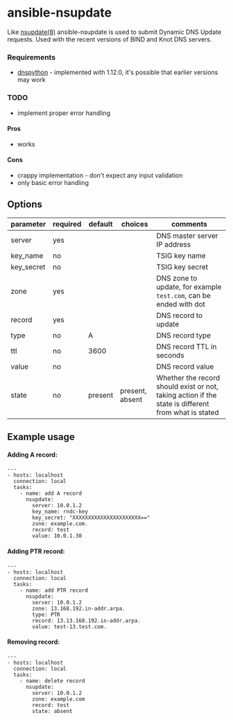 # ansible-nsupdate
Like [nsupdate(8)](http://linux.die.net/man/8/nsupdate) ansible-nsupdate is used to submit Dynamic DNS Update requests.
Used with the recent versions of BIND and Knot DNS servers.

### Requirements
  * [dnspython](http://www.dnspython.org/) - implemented with 1.12.0, it's possible that earlier versions may work

### TODO
  * implement proper error handling

#### Pros
  * works

#### Cons
  * crappy implementation - don't expect any input validation
  * only basic error handling

## Options

parameter | required | default | choices | comments
--------- | -------- | ------- | ------- | --------
server | yes | | | DNS master server IP address
key_name | no | | | TSIG key name
key_secret | no | | | TSIG key secret
zone | yes | | | DNS zone to update, for example `test.com`, can be ended with dot
record | yes | | | DNS record to update
type | no | A | | DNS record type
ttl | no | 3600 | | DNS record TTL in seconds
value | no | | | DNS record value
state | no | present | present, absent | Whether the record should exist or not, taking action if the state is different from what is stated

## Example usage

#### Adding A record:
    ---
    - hosts: localhost
      connection: local
      tasks:
        - name: add A record
          nsupdate:
            server: 10.0.1.2
            key_name: rndc-key
            key_secret: "XXXXXXXXXXXXXXXXXXXXXX=="
            zone: example.com.
            record: test
            value: 10.0.1.30

#### Adding PTR record:
    ---
    - hosts: localhost
      connection: local
      tasks:
        - name: add PTR record
          nsupdate:
            server: 10.0.1.2
            zone: 13.168.192.in-addr.arpa.
            type: PTR
            record: 13.13.168.192.in-addr.arpa.
            value: test-13.test.com.

#### Removing record:
    ---
    - hosts: localhost
      connection: local
      tasks:
        - name: delete record
          nsupdate:
            server: 10.0.1.2
            zone: example.com
            record: test
            state: absent
